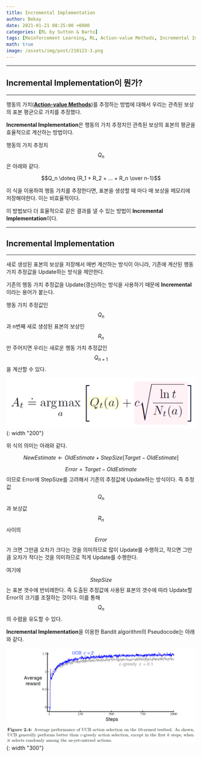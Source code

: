 ```yaml
---
title: Incremental Implementation
author: Bekay
date: 2021-01-21 08:25:00 +0800
categories: [RL by Sutton & Barto]
tags: [Reinforcement Learning, RL, Action-value Methods, Incremental Implementation]
math: true
image: /assets/img/post/210123-3.png
---
```



---
## Incremental Implementation이 뭔가?
---
행동의 가치([**Action-value Methods**](https://bekaykang.github.io/posts/RL-2-2/))를 추정하는 방법에 대해서 우리는 관측된 보상의 표본 평균으로 가치를 추정했다.

**Incremental Implementation**은 행동의 가치 추정치인 관측된 보상의 표본의 평균을 효율적으로 계산하는 방법이다.

행동의 가치 추정치 $$Q_n$$은 아래와 같다.

$$Q_n \doteq {R_1 + R_2 + ... + R_n \over n-1}$$

이 식을 이용하여 행동 가치를 추정한다면, 표본을 생성할 때 마다 매 보상을 메모리에 저장해야한다. 이는 비효율적이다.

이 방법보다 더 효율적으로 같은 결과를 낼 수 있는 방법이 **Incremental Implementation**이다.


---
## Incremental Implementation
---
새로 생성된 표본의 보상을 저장해서 매번 계산하는 방식이 아니라, 기존에 계산된 행동 가치 추정값을 Update하는 방식을 제안한다.

기존의 행동 가치 추정값을 Update(갱신)하는 방식을 사용하기 때문에 **Incremental**이라는 용어가 붙는다.

행동 가치 추정값인 $$Q_n$$과 n번째 새로 생성된 표본의 보상인 $$R_n$$만 주어지면 우리는 새로운 행동 가치 추정값인 $$Q_{n+1}$$을 계산할 수 있다.

![DeskView](/assets/img/post/210123-1.png){: width "200"}


위 식의 의미는 아래와 같다.


$$ NewEstimate \leftarrow OldEstimate + StepSize[Target-OldEstimate]$$

$$Error = Target-OldEstimate$$이므로 Error에 StepSize를 고려해서 기존의 추정값에 Update하는 방식이다. 즉 추정값 $$Q_n$$과 보상값 $$R_n$$사이의 $$Error$$가 크면 그만큼 오차가 크다는 것을 의미하므로 많이 Update를 수행하고, 작으면 그만큼 오차가 적다는 것을 의미하므로 적게 Update를 수행한다.

여기에 $$StepSize$$는 표본 갯수에 반비례한다. 즉 도출된 추정값에 사용된 표본의 갯수에 따라 Update할 Error의 크기를 조절하는 것이다. 이를 통해 $$Q_n$$의 수렴을 유도할 수 있다.

**Incremental Implementation**을 이용한 Bandit algorithm의 Pseudocode는 아래와 같다.

![DeskView](/assets/img/post/210123-2.png){: width "300"}


